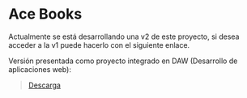 # Ace Books

Actualmente se está desarrollando una v2 de este proyecto, si desea acceder a la v1 puede hacerlo con el siguiente enlace.

Versión presentada como proyecto integrado en DAW (Desarrollo de aplicaciones web):

> [Descarga](https://github.com/AstroCorp/Ace-Books/tree/ce510d6f2c5b54d65a8e84a1b4c2b529a9ad31d9)
